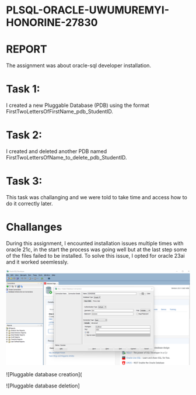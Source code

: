 # PLSQL-ORACLE-UWUMUREMYI-HONORINE-27830
# REPORT
The assignment was about oracle-sql developer installation.
# Task 1:
 I created a new Pluggable Database (PDB) using the format FirstTwoLettersOfFirstName_pdb_StudentID.

# Task 2:
 I created and deleted another PDB named FirstTwoLettersOfName_to_delete_pdb_StudentID.

# Task 3:
 This task was challanging and we were told to take time and access how to do it correctly later.
# Challanges
During this assignment, I encounted installation issues multiple times with oracle 21c, in the start the process was going well but at the last step some of the files failed to be installed.
To solve this issue, I opted for oracle 23ai and it worked seemlessly.

 ![Connection creation & testing](https://github.com/Honorine77/PLSQL-ORACLE-UWUMUREMYI-HONORINE-27830/blob/main/screenshot/Testing%20connection.png)
 
 ![Pluggable database creation](
 
 ![Pluggable database deletion]
